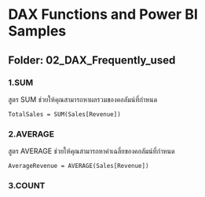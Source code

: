 # DAX Functions and Power BI Samples

## Folder: 02_DAX_Frequently_used

### 1.SUM
สูตร SUM ช่วยให้คุณสามารถหาผลรวมของคอลัมน์ที่กำหนด
```
TotalSales = SUM(Sales[Revenue])
```
### 2.AVERAGE
สูตร AVERAGE ช่วยให้คุณสามารถหาค่าเฉลี่ยของคอลัมน์ที่กำหนด
```
AverageRevenue = AVERAGE(Sales[Revenue])
```
### 3.COUNT